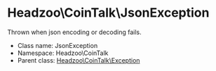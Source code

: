 Headzoo\CoinTalk\JsonException
===============

Thrown when json encoding or decoding fails.




* Class name: JsonException
* Namespace: Headzoo\CoinTalk
* Parent class: [Headzoo\CoinTalk\Exception](Headzoo-CoinTalk-Exception.md)








